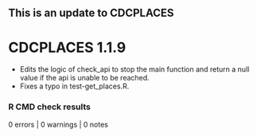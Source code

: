 ## This is an update to CDCPLACES

# CDCPLACES 1.1.9

* Edits the logic of check_api to stop the main function and return a null value if the api is unable to be reached.
* Fixes a typo in test-get_places.R.

### R CMD check results

0 errors | 0 warnings | 0 notes



